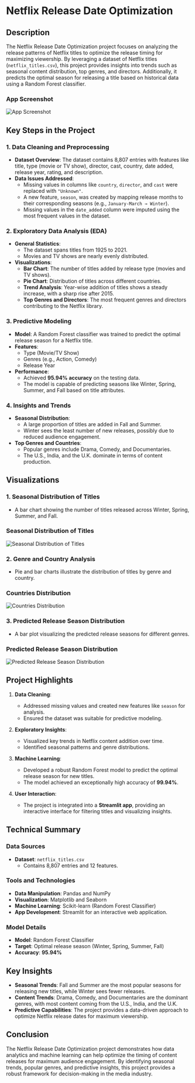 # Netflix Release Date Optimization

## Description

The Netflix Release Date Optimization project focuses on analyzing the release patterns of Netflix titles to optimize the release timing for maximizing viewership. By leveraging a dataset of Netflix titles (`netflix_titles.csv`), this project provides insights into trends such as seasonal content distribution, top genres, and directors. Additionally, it predicts the optimal season for releasing a title based on historical data using a Random Forest classifier.

### App Screenshot
![App Screenshot](https://github.com/Adityalolla04/Netflix-Release-Date-Optimization-for-Maximum-Viewership/blob/main/Images/app_screenshot.png)


## Key Steps in the Project

### 1. Data Cleaning and Preprocessing
- **Dataset Overview**: The dataset contains 8,807 entries with features like title, type (movie or TV show), director, cast, country, date added, release year, rating, and description.
- **Data Issues Addressed**:
  - Missing values in columns like `country`, `director`, and `cast` were replaced with `"Unknown"`.
  - A new feature, `season`, was created by mapping release months to their corresponding seasons (e.g., `January-March → Winter`).
  - Missing values in the `date_added` column were imputed using the most frequent values in the dataset.

### 2. Exploratory Data Analysis (EDA)
- **General Statistics**:
  - The dataset spans titles from 1925 to 2021.
  - Movies and TV shows are nearly evenly distributed.
- **Visualizations**:
  - **Bar Chart**: The number of titles added by release type (movies and TV shows).
  - **Pie Chart**: Distribution of titles across different countries.
  - **Trend Analysis**: Year-wise addition of titles shows a steady increase, with a sharp rise after 2015.
  - **Top Genres and Directors**: The most frequent genres and directors contributing to the Netflix library.

### 3. Predictive Modeling
- **Model**: A Random Forest classifier was trained to predict the optimal release season for a Netflix title.
- **Features**:
  - Type (Movie/TV Show)
  - Genres (e.g., Action, Comedy)
  - Release Year
- **Performance**:
  - Achieved **95.94% accuracy** on the testing data.
  - The model is capable of predicting seasons like Winter, Spring, Summer, and Fall based on title attributes.

### 4. Insights and Trends
- **Seasonal Distribution**:
  - A large proportion of titles are added in Fall and Summer.
  - Winter sees the least number of new releases, possibly due to reduced audience engagement.
- **Top Genres and Countries**:
  - Popular genres include Drama, Comedy, and Documentaries.
  - The U.S., India, and the U.K. dominate in terms of content production.

## Visualizations

### 1. Seasonal Distribution of Titles
- A bar chart showing the number of titles released across Winter, Spring, Summer, and Fall.

### Seasonal Distribution of Titles
![Seasonal Distribution of Titles](https://github.com/Adityalolla04/Netflix-Release-Date-Optimization-for-Maximum-Viewership/blob/main/Images/Seasonal%20Distribution%20of%20titles.png)


### 2. Genre and Country Analysis
- Pie and bar charts illustrate the distribution of titles by genre and country.

### Countries Distribution
![Countries Distribution](https://github.com/Adityalolla04/Netflix-Release-Date-Optimization-for-Maximum-Viewership/blob/main/Images/Contries.png)

### 3. Predicted Release Season Distribution
- A bar plot visualizing the predicted release seasons for different genres.

### Predicted Release Season Distribution
![Predicted Release Season Distribution](https://github.com/Adityalolla04/Netflix-Release-Date-Optimization-for-Maximum-Viewership/blob/main/Images/Predicted%20Release%20Season%20Distribution.png)


## Project Highlights

1. **Data Cleaning**:
   - Addressed missing values and created new features like `season` for analysis.
   - Ensured the dataset was suitable for predictive modeling.

2. **Exploratory Insights**:
   - Visualized key trends in Netflix content addition over time.
   - Identified seasonal patterns and genre distributions.

3. **Machine Learning**:
   - Developed a robust Random Forest model to predict the optimal release season for new titles.
   - The model achieved an exceptionally high accuracy of **99.94%**.

4. **User Interaction**:
   - The project is integrated into a **Streamlit app**, providing an interactive interface for filtering titles and visualizing insights.



## Technical Summary

### Data Sources
- **Dataset**: `netflix_titles.csv`
  - Contains 8,807 entries and 12 features.

### Tools and Technologies
- **Data Manipulation**: Pandas and NumPy
- **Visualization**: Matplotlib and Seaborn
- **Machine Learning**: Scikit-learn (Random Forest Classifier)
- **App Development**: Streamlit for an interactive web application.

### Model Details
- **Model**: Random Forest Classifier
- **Target**: Optimal release season (Winter, Spring, Summer, Fall)
- **Accuracy**: **95.94%**


## Key Insights

- **Seasonal Trends**: Fall and Summer are the most popular seasons for releasing new titles, while Winter sees fewer releases.
- **Content Trends**: Drama, Comedy, and Documentaries are the dominant genres, with most content coming from the U.S., India, and the U.K.
- **Predictive Capabilities**: The project provides a data-driven approach to optimize Netflix release dates for maximum viewership.

## Conclusion

The Netflix Release Date Optimization project demonstrates how data analytics and machine learning can help optimize the timing of content releases for maximum audience engagement. By identifying seasonal trends, popular genres, and predictive insights, this project provides a robust framework for decision-making in the media industry.
